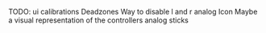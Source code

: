 TODO:
ui calibrations
Deadzones
Way to disable l and r analog
Icon
Maybe a visual representation of the controllers analog sticks
